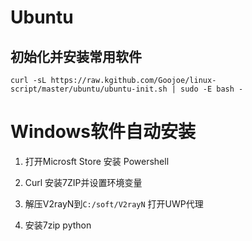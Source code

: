 # Ubuntu

## 初始化并安装常用软件
```shell
curl -sL https://raw.kgithub.com/Goojoe/linux-script/master/ubuntu/ubuntu-init.sh | sudo -E bash -
```


# Windows软件自动安装
1. 打开Microsft Store 安装 Powershell
2. Curl 安装7ZIP并设置环境变量
1. 解压V2rayN到`C:/soft/V2rayN` 打开UWP代理

1. 安装7zip python

